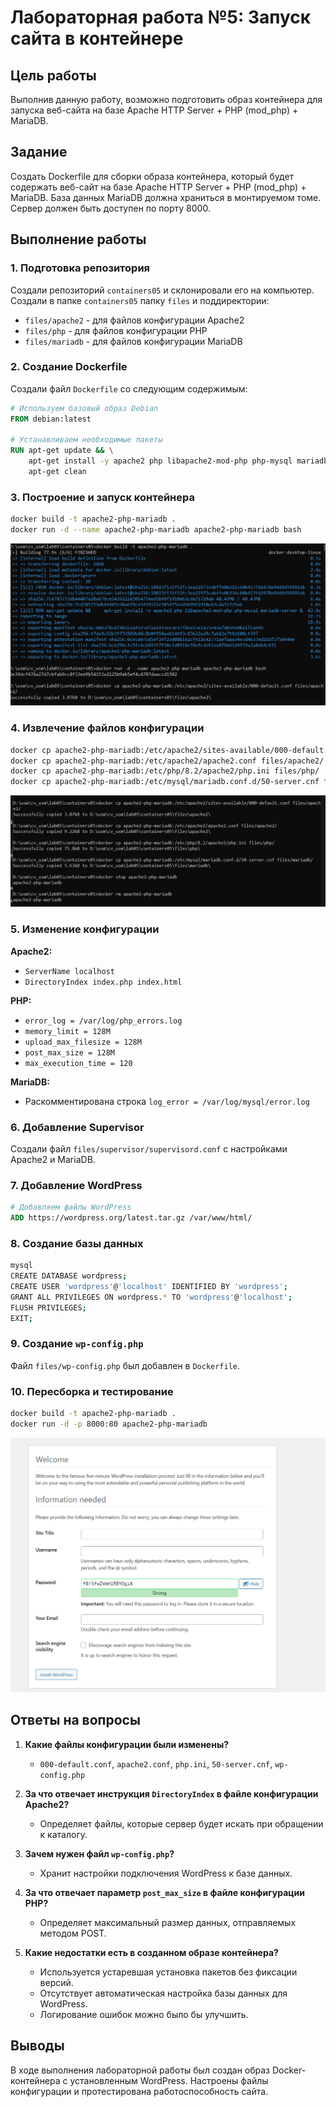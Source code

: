 # Лабораторная работа №5: Запуск сайта в контейнере

## Цель работы
Выполнив данную работу, возможно подготовить образ контейнера для запуска веб-сайта на базе Apache HTTP Server + PHP (mod_php) + MariaDB.

## Задание
Создать Dockerfile для сборки образа контейнера, который будет содержать веб-сайт на базе Apache HTTP Server + PHP (mod_php) + MariaDB. База данных MariaDB должна храниться в монтируемом томе. Сервер должен быть доступен по порту 8000.

## Выполнение работы

### 1. Подготовка репозитория
Создали репозиторий `containers05` и склонировали его на компьютер.
Создали в папке `containers05` папку `files` и поддиректории:
- `files/apache2` - для файлов конфигурации Apache2
- `files/php` - для файлов конфигурации PHP
- `files/mariadb` - для файлов конфигурации MariaDB

### 2. Создание Dockerfile
Создали файл `Dockerfile` со следующим содержимым:
```dockerfile
# Используем базовый образ Debian
FROM debian:latest

# Устанавливаем необходимые пакеты
RUN apt-get update && \
    apt-get install -y apache2 php libapache2-mod-php php-mysql mariadb-server && \
    apt-get clean
```

### 3. Построение и запуск контейнера
```sh
docker build -t apache2-php-mariadb .
docker run -d --name apache2-php-mariadb apache2-php-mariadb bash
```
![01](img/build_run.jpg)

### 4. Извлечение файлов конфигурации
```sh
docker cp apache2-php-mariadb:/etc/apache2/sites-available/000-default.conf files/apache2/
docker cp apache2-php-mariadb:/etc/apache2/apache2.conf files/apache2/
docker cp apache2-php-mariadb:/etc/php/8.2/apache2/php.ini files/php/
docker cp apache2-php-mariadb:/etc/mysql/mariadb.conf.d/50-server.cnf files/mariadb/
```
![02](img/configs.jpg)


### 5. Изменение конфигурации
**Apache2:**
- `ServerName localhost`
- `DirectoryIndex index.php index.html`

**PHP:**
- `error_log = /var/log/php_errors.log`
- `memory_limit = 128M`
- `upload_max_filesize = 128M`
- `post_max_size = 128M`
- `max_execution_time = 120`

**MariaDB:**
- Раскомментирована строка `log_error = /var/log/mysql/error.log`

### 6. Добавление Supervisor
Создали файл `files/supervisor/supervisord.conf` с настройками Apache2 и MariaDB.

### 7. Добавление WordPress
```dockerfile
# Добавляем файлы WordPress
ADD https://wordpress.org/latest.tar.gz /var/www/html/
```

### 8. Создание базы данных
```sh
mysql
CREATE DATABASE wordpress;
CREATE USER 'wordpress'@'localhost' IDENTIFIED BY 'wordpress';
GRANT ALL PRIVILEGES ON wordpress.* TO 'wordpress'@'localhost';
FLUSH PRIVILEGES;
EXIT;
```

### 9. Создание `wp-config.php`
Файл `files/wp-config.php` был добавлен в `Dockerfile`.

### 10. Пересборка и тестирование
```sh
docker build -t apache2-php-mariadb .
docker run -d -p 8000:80 apache2-php-mariadb
```
![03](img/final.jpg)


## Ответы на вопросы

1. **Какие файлы конфигурации были изменены?**
   - `000-default.conf`, `apache2.conf`, `php.ini`, `50-server.cnf`, `wp-config.php`

2. **За что отвечает инструкция `DirectoryIndex` в файле конфигурации Apache2?**
   - Определяет файлы, которые сервер будет искать при обращении к каталогу.

3. **Зачем нужен файл `wp-config.php`?**
   - Хранит настройки подключения WordPress к базе данных.

4. **За что отвечает параметр `post_max_size` в файле конфигурации PHP?**
   - Определяет максимальный размер данных, отправляемых методом POST.

5. **Какие недостатки есть в созданном образе контейнера?**
   - Используется устаревшая установка пакетов без фиксации версий.
   - Отсутствует автоматическая настройка базы данных для WordPress.
   - Логирование ошибок можно было бы улучшить.

## Выводы
В ходе выполнения лабораторной работы был создан образ Docker-контейнера с установленным WordPress. Настроены файлы конфигурации и протестирована работоспособность сайта.
